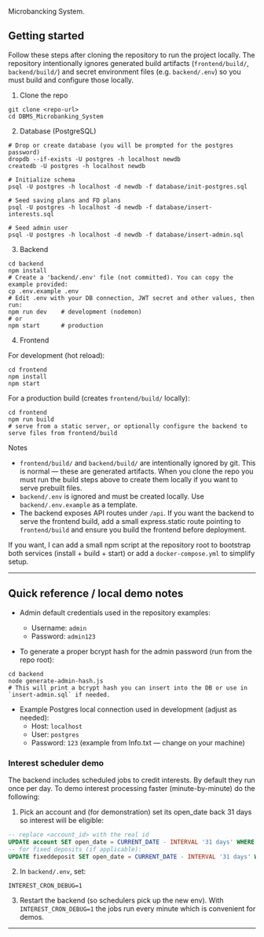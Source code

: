 Microbancking System.

## Getting started

Follow these steps after cloning the repository to run the project locally. The repository intentionally ignores generated build artifacts (`frontend/build/`, `backend/build/`) and secret environment files (e.g. `backend/.env`) so you must build and configure those locally.

1. Clone the repo

```
git clone <repo-url>
cd DBMS_Microbanking_System
```

2. Database (PostgreSQL)

```
# Drop or create database (you will be prompted for the postgres password)
dropdb --if-exists -U postgres -h localhost newdb
createdb -U postgres -h localhost newdb

# Initialize schema
psql -U postgres -h localhost -d newdb -f database/init-postgres.sql

# Seed saving plans and FD plans
psql -U postgres -h localhost -d newdb -f database/insert-interests.sql

# Seed admin user
psql -U postgres -h localhost -d newdb -f database/insert-admin.sql
```

3. Backend

```
cd backend
npm install
# Create a 'backend/.env' file (not committed). You can copy the example provided:
cp .env.example .env
# Edit .env with your DB connection, JWT secret and other values, then run:
npm run dev    # development (nodemon)
# or
npm start      # production
```

4. Frontend

For development (hot reload):

```
cd frontend
npm install
npm start
```

For a production build (creates `frontend/build/` locally):

```
cd frontend
npm run build
# serve from a static server, or optionally configure the backend to serve files from frontend/build
```

Notes
- `frontend/build/` and `backend/build/` are intentionally ignored by git. This is normal — these are generated artifacts. When you clone the repo you must run the build steps above to create them locally if you want to serve prebuilt files.
- `backend/.env` is ignored and must be created locally. Use `backend/.env.example` as a template.
- The backend exposes API routes under `/api`. If you want the backend to serve the frontend build, add a small express.static route pointing to `frontend/build` and ensure you build the frontend before deployment.

If you want, I can add a small npm script at the repository root to bootstrap both services (install + build + start) or add a `docker-compose.yml` to simplify setup.

---

## Quick reference / local demo notes

- Admin default credentials used in the repository examples:
	- Username: `admin`
	- Password: `admin123`

- To generate a proper bcrypt hash for the admin password (run from the repo root):

```
cd backend
node generate-admin-hash.js
# This will print a bcrypt hash you can insert into the DB or use in `insert-admin.sql` if needed.
```

- Example Postgres local connection used in development (adjust as needed):
	- Host: `localhost`
	- User: `postgres`
	- Password: `123` (example from Info.txt — change on your machine)

### Interest scheduler demo

The backend includes scheduled jobs to credit interests. By default they run once per day. To demo interest processing faster (minute-by-minute) do the following:

1. Pick an account and (for demonstration) set its open_date back 31 days so interest will be eligible:

```sql
-- replace <account_id> with the real id
UPDATE account SET open_date = CURRENT_DATE - INTERVAL '31 days' WHERE account_id = <account_id>;
-- for fixed deposits (if applicable):
UPDATE fixeddeposit SET open_date = CURRENT_DATE - INTERVAL '31 days' WHERE fd_id = <fd_id>;
```

2. In `backend/.env`, set:

```
INTEREST_CRON_DEBUG=1
```

3. Restart the backend (so schedulers pick up the new env). With `INTEREST_CRON_DEBUG=1` the jobs run every minute which is convenient for demos.

---
